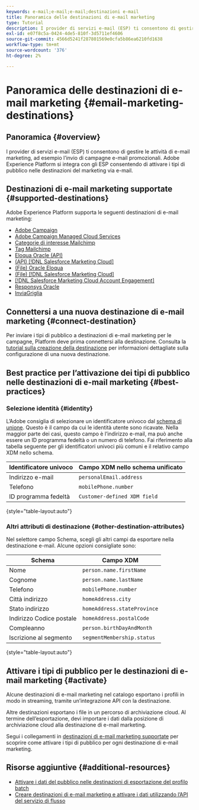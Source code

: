 ```yaml
---
keywords: e-mail;e-mail;e-mail;destinazioni e-mail
title: Panoramica delle destinazioni di e-mail marketing
type: Tutorial
description: I provider di servizi e-mail (ESP) ti consentono di gestire le attività di e-mail marketing, ad esempio per l’invio di campagne e-mail promozionali. Scopri quali ESP sono supportati come destinazioni di Experience Platform.
exl-id: e07f8c5a-0424-4de5-810f-3d5711ef4606
source-git-commit: 4566d5241f287801569e0cfa5b86ea6210fd1638
workflow-type: tm+mt
source-wordcount: '376'
ht-degree: 2%

---
```


# Panoramica delle destinazioni di e-mail marketing {#email-marketing-destinations}

## Panoramica {#overview}

I provider di servizi e-mail (ESP) ti consentono di gestire le attività di e-mail marketing, ad esempio l’invio di campagne e-mail promozionali. Adobe Experience Platform si integra con gli ESP consentendo di attivare i tipi di pubblico nelle destinazioni del marketing via e-mail.

## Destinazioni di e-mail marketing supportate {#supported-destinations}

Adobe Experience Platform supporta le seguenti destinazioni di e-mail marketing:

* [Adobe Campaign](adobe-campaign.md)
* [Adobe Campaign Managed Cloud Services](adobe-campaign-managed-services.md)
* [Categorie di interesse Mailchimp](mailchimp-interest-categories.md)
* [Tag Mailchimp](mailchimp-tags.md)
* [Eloqua Oracle (API)](oracle-eloqua-api.md)
* [(API) [!DNL Salesforce Marketing Cloud]](salesforce-marketing-cloud-exact-target.md)
* [(File) Oracle Eloqua](oracle-eloqua.md)
* [(File) [!DNL Salesforce Marketing Cloud]](salesforce-marketing-cloud.md)
* [[!DNL Salesforce Marketing Cloud Account Engagement]](salesforce-marketing-cloud-account-engagement.md)
* [Responsys Oracle](oracle-responsys.md)
* [InviaGriglia](sendgrid.md)

## Connettersi a una nuova destinazione di e-mail marketing {#connect-destination}

Per inviare i tipi di pubblico a destinazioni di e-mail marketing per le campagne, Platform deve prima connettersi alla destinazione. Consulta la [tutorial sulla creazione della destinazione](../../ui/connect-destination.md) per informazioni dettagliate sulla configurazione di una nuova destinazione.

## Best practice per l’attivazione dei tipi di pubblico nelle destinazioni di e-mail marketing {#best-practices}

### Selezione identità {#identity}

L’Adobe consiglia di selezionare un identificatore univoco dal [schema di unione](../../../profile/home.md#profile-fragments-and-union-schemas). Questo è il campo da cui le identità utente sono ricavate. Nella maggior parte dei casi, questo campo è l’indirizzo e-mail, ma può anche essere un ID programma fedeltà o un numero di telefono. Fai riferimento alla tabella seguente per gli identificatori univoci più comuni e il relativo campo XDM nello schema.

| Identificatore univoco | Campo XDM nello schema unificato |
|----------------- | ---------------------------|
| Indirizzo e-mail | `personalEmail.address` |
| Telefono | `mobilePhone.number` |
| ID programma fedeltà | `Customer-defined XDM field` |

{style="table-layout:auto"}

### Altri attributi di destinazione {#other-destination-attributes}

Nel selettore campo Schema, scegli gli altri campi da esportare nella destinazione e-mail. Alcune opzioni consigliate sono:

| Schema | Campo XDM |
|------ | ---------|
| Nome | `person.name.firstName` |
| Cognome | `person.name.lastName` |
| Telefono | `mobilePhone.number` |
| Città indirizzo | `homeAddress.city` |
| Stato indirizzo | `homeAddress.stateProvince` |
| Indirizzo Codice postale | `homeAddress.postalCode` |
| Compleanno | `person.birthDayAndMonth` |
| Iscrizione al segmento | `segmentMembership.status` |

{style="table-layout:auto"}

## Attivare i tipi di pubblico per le destinazioni di e-mail marketing {#activate}

Alcune destinazioni di e-mail marketing nel catalogo esportano i profili in modo in streaming, tramite un’integrazione API con la destinazione.

Altre destinazioni esportano i file in un percorso di archiviazione cloud. Al termine dell’esportazione, devi importare i dati dalla posizione di archiviazione cloud alla destinazione di e-mail marketing.

Segui i collegamenti in [destinazioni di e-mail marketing supportate](#supported-destinations) per scoprire come attivare i tipi di pubblico per ogni destinazione di e-mail marketing.

## Risorse aggiuntive {#additional-resources}

* [Attivare i dati del pubblico nelle destinazioni di esportazione del profilo batch](../../ui/activate-batch-profile-destinations.md)
* [Creare destinazioni di e-mail marketing e attivare i dati utilizzando l’API del servizio di flusso](../../api/connect-activate-batch-destinations.md)
